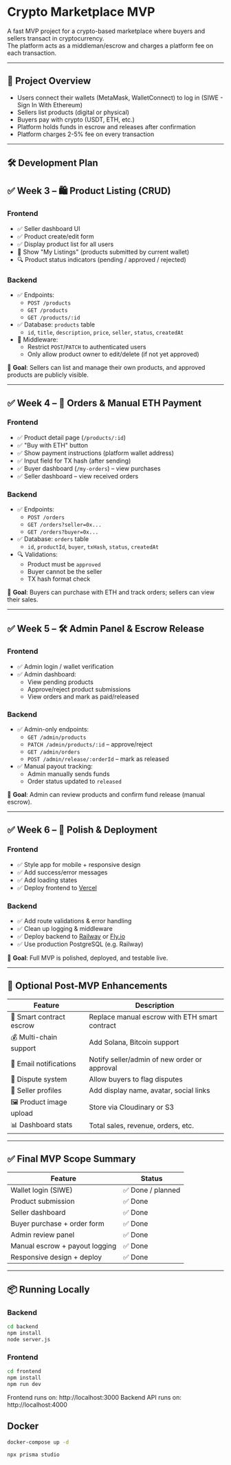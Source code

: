 # Crypto Marketplace MVP

A fast MVP project for a crypto-based marketplace where buyers and sellers transact in cryptocurrency.  
The platform acts as a middleman/escrow and charges a platform fee on each transaction.

---

## 🚀 Project Overview

- Users connect their wallets (MetaMask, WalletConnect) to log in (SIWE - Sign In With Ethereum)
- Sellers list products (digital or physical)
- Buyers pay with crypto (USDT, ETH, etc.)
- Platform holds funds in escrow and releases after confirmation
- Platform charges 2-5% fee on every transaction

---

## 🛠 Development Plan

## ✅ Week 3 – 🛍 Product Listing (CRUD)

### Frontend
- ✅ Seller dashboard UI
- ✅ Product create/edit form
- ✅ Display product list for all users
- 🔄 Show "My Listings" (products submitted by current wallet)
- 🔍 Product status indicators (pending / approved / rejected)

### Backend
- ✅ Endpoints:
  - `POST /products`
  - `GET /products`
  - `GET /products/:id`
- ✅ Database: `products` table
  - `id`, `title`, `description`, `price`, `seller`, `status`, `createdAt`
- 🔐 Middleware:
  - Restrict `POST`/`PATCH` to authenticated users
  - Only allow product owner to edit/delete (if not yet approved)

📝 **Goal**: Sellers can list and manage their own products, and approved products are publicly visible.

---

## ✅ Week 4 – 💸 Orders & Manual ETH Payment

### Frontend
- ✅ Product detail page (`/products/:id`)
- ✅ "Buy with ETH" button
- ✅ Show payment instructions (platform wallet address)
- ✅ Input field for TX hash (after sending)
- ✅ Buyer dashboard (`/my-orders`) – view purchases
- ✅ Seller dashboard – view received orders

### Backend
- ✅ Endpoints:
  - `POST /orders`
  - `GET /orders?seller=0x...`
  - `GET /orders?buyer=0x...`
- ✅ Database: `orders` table
  - `id`, `productId`, `buyer`, `txHash`, `status`, `createdAt`
- 🔍 Validations:
  - Product must be `approved`
  - Buyer cannot be the seller
  - TX hash format check

📝 **Goal**: Buyers can purchase with ETH and track orders; sellers can view their sales.

---

## ✅ Week 5 – 🛠 Admin Panel & Escrow Release

### Frontend
- ✅ Admin login / wallet verification
- ✅ Admin dashboard:
  - View pending products
  - Approve/reject product submissions
  - View orders and mark as paid/released

### Backend
- ✅ Admin-only endpoints:
  - `GET /admin/products`
  - `PATCH /admin/products/:id` – approve/reject
  - `GET /admin/orders`
  - `POST /admin/release/:orderId` – mark as released
- ✅ Manual payout tracking:
  - Admin manually sends funds
  - Order status updated to `released`

📝 **Goal**: Admin can review products and confirm fund release (manual escrow).

---

## ✅ Week 6 – 🚀 Polish & Deployment

### Frontend
- ✅ Style app for mobile + responsive design
- ✅ Add success/error messages
- ✅ Add loading states
- ✅ Deploy frontend to [Vercel](https://vercel.com)

### Backend
- ✅ Add route validations & error handling
- ✅ Clean up logging & middleware
- ✅ Deploy backend to [Railway](https://railway.app) or [Fly.io](https://fly.io)
- ✅ Use production PostgreSQL (e.g. Railway)

📝 **Goal**: Full MVP is polished, deployed, and testable live.

---

## 📌 Optional Post-MVP Enhancements

| Feature              | Description |
|----------------------|-------------|
| 🔐 Smart contract escrow | Replace manual escrow with ETH smart contract |
| 💰 Multi-chain support  | Add Solana, Bitcoin support |
| 📨 Email notifications  | Notify seller/admin of new order or approval |
| 🧾 Dispute system        | Allow buyers to flag disputes |
| 🧑 Seller profiles       | Add display name, avatar, social links |
| 🖼 Product image upload  | Store via Cloudinary or S3 |
| 📊 Dashboard stats       | Total sales, revenue, orders, etc. |

---

## ✅ Final MVP Scope Summary

| Feature | Status |
|--------|--------|
| Wallet login (SIWE) | ✅ Done / planned |
| Product submission | ✅ Done |
| Seller dashboard | ✅ Done |
| Buyer purchase + order form | ✅ Done |
| Admin review panel | ✅ Done |
| Manual escrow + payout logging | ✅ Done |
| Responsive design + deploy | ✅ Done |

---

## 📦 Running Locally

### Backend
```bash
cd backend
npm install
node server.js
```

### Frontend
```bash
cd frontend
npm install
npm run dev
```

Frontend runs on: http://localhost:3000
Backend API runs on: http://localhost:4000

## Docker

```bash
docker-compose up -d
```

```bash
npx prisma studio
```